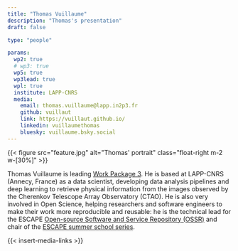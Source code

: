 ```yaml
---
title: "Thomas Vuillaume"
description: "Thomas's presentation"
draft: false

type: "people"

params:
  wp2: true
  # wp3: true
  wp5: true
  wp3lead: true
  wpl: true
  institute: LAPP-CNRS
  media: 
    email: thomas.vuillaume@lapp.in2p3.fr
    github: vuillaut
    link: https://vuillaut.github.io/
    linkedin: vuillaumethomas
    bluesky: vuillaume.bsky.social
---
```


{{< figure src="feature.jpg" alt="Thomas' portrait" class="float-right m-2 w-[30%]" >}}

Thomas Vuillaume is leading [Work Package
3](/workpackages/03_tools_and_services/). He is based at LAPP-CNRS (Annecy, France) as a data scientist, developing data analysis pipelines and deep learning to retrieve physical information from the images observed by the Cherenkov Telescope Array Observatory (CTAO).
He is also very involved in Open Science, helping researchers and software engineers to make their work more reproducible and reusable: he is the technical lead for the ESCAPE [Open-source Software and Service Repository (OSSR)](https://purl.org/escape/ossr) and chair of the [ESCAPE summer school series](https://escape2020.github.io/school2021/).

{{< insert-media-links >}}
